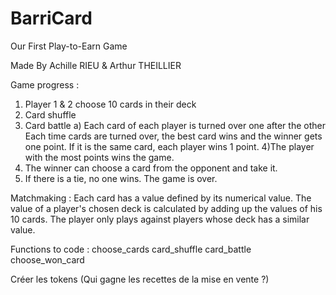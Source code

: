 # BarriCard

Our First Play-to-Earn Game

Made By Achille RIEU & Arthur THEILLIER


Game progress :

1) Player 1 & 2 choose 10 cards in their deck
2) Card shuffle
3) Card battle
  a) Each card of each player is turned over one after the other
      Each time cards are turned over, the best card wins and the winner gets one point. If it is the same card, each player wins 1 point.
4)The player with the most points wins the game.
5) The winner can choose a card from the opponent and take it.
6) If there is a tie, no one wins. The game is over.


Matchmaking : Each card has a value defined by its numerical value. The value of a player's chosen deck is calculated by adding up the values of his 10 cards. The player only plays against players whose deck has a similar value. 

Functions to code :
  choose_cards
  card_shuffle
  card_battle
  choose_won_card
  
Créer les tokens (Qui gagne les recettes de la mise en vente ?)
  
  

